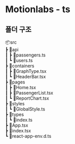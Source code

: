 # Motionlabs - ts

## 폴더 구조

📦src  
 ┣ 📂api  
 ┃ ┣ 📜passengers.ts  
 ┃ ┗ 📜users.ts  
 ┣ 📂containers  
 ┃ ┣ 📜GraphType.tsx  
 ┃ ┗ 📜HeaderBar.tsx  
 ┣ 📂pages  
 ┃ ┣ 📜Home.tsx  
 ┃ ┣ 📜PassengerList.tsx  
 ┃ ┗ 📜ReportChart.tsx  
 ┣ 📂styles  
 ┃ ┗ 📜GlobalStyle.ts  
 ┣ 📂types  
 ┃ ┗ 📜index.ts  
 ┣ 📜App.tsx  
 ┣ 📜index.tsx  
 ┗ 📜react-app-env.d.ts  


